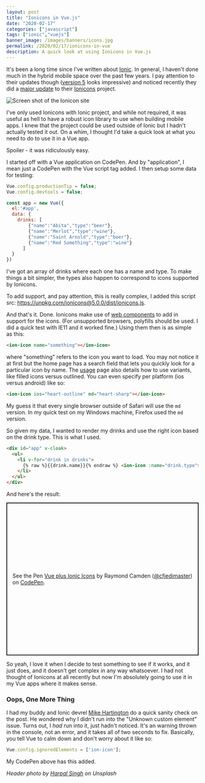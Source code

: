 ```yaml
---
layout: post
title: "Ionicons in Vue.js"
date: "2020-02-17"
categories: ["javascript"]
tags: ["ionic","vuejs"]
banner_image: /images/banners/icons.jpg
permalink: /2020/02/17/ionicons-in-vue
description: A quick look at using Ionicons in Vue.js
---
```


It's been a long time since I've written about [Ionic](https://ionicframework.com/). In general, I haven't done much in the hybrid mobile space over the past few years. I pay attention to their updates though ([version 5](https://ionicframework.com/blog/announcing-ionic-5/) looks impressive) and noticed recently they did a [major update](https://ionicframework.com/blog/announcing-ionicons-5/) to their [Ionicons](https://ionicons.com/) project. 

<img src="https://static.raymondcamden.com/images/2020/02/io1.png" alt="Screen shot of the Ionicon site" class="imgborder imgcenter">

I've only used Ionicons with Ionic project, and while not required, it was useful as hell to have a robust icon library to use when building mobile apps. I knew that the project could be used outside of Ionic but I hadn't actually tested it out. On a whim, I thought I'd take a quick look at what you need to do to use it in a Vue app.

Spoiler - it was ridiculously easy.

I started off with a Vue application on CodePen. And by "application", I mean just a CodePen with the Vue script tag added. I then setup some data for testing:

```js
Vue.config.productionTip = false;
Vue.config.devtools = false;

const app = new Vue({
  el:'#app',
  data: {
    drinks: [
    	{"name":"Abita","type":"beer"},
    	{"name":"Merlot","type":"wine"},
    	{"name":"Saint Arnold","type":"beer"},
    	{"name":"Red Something","type":"wine"}
      ]
  }
})
```

I've got an array of drinks where each one has a name and type. To make things a bit simpler, the types also happen to correspond to icons supported by Ionicons. 

To add support, and pay attention, this is really complex, I added this script src: https://unpkg.com/ionicons@5.0.0/dist/ionicons.js.

And that's it. Done. Ionicons make use of [web components](https://developer.mozilla.org/en-US/docs/Web/Web_Components) to add in support for the icons. (For unsupported browsers, polyfills should be used. I did a quick test with IE11 and it worked fine.) Using them then is as simple as this:

```html
<ion-icon name="something"></ion-icon>
```

where "something" refers to the icon you want to load. You may not notice it at first but the home page has a search field that lets you quickly look for a particular icon by name. The [usage](https://ionicons.com/usage) page also details how to use variants, like filled icons versus outlined. You can even specify per platform (ios versus android) like so:

```html
<ion-icon ios="heart-outline" md="heart-sharp"></ion-icon>
```

My guess it that every single browser outside of Safari will use the `md` version. In my quick test on my Windows machine, Firefox used the `md` version.

So given my data, I wanted to render my drinks and use the right icon based on the drink type. This is what I used. 

```html
<div id="app" v-cloak>
  <ul>
    <li v-for="drink in drinks">
      {% raw %}{{drink.name}}{% endraw %} <ion-icon :name="drink.type"></ion-icon>
    </li>
  </ul>
</div>
```

And here's the result:

<p class="codepen" data-height="400" data-theme-id="default" data-default-tab="js,result" data-user="cfjedimaster" data-slug-hash="GRJRYqw" style="height: 400px; box-sizing: border-box; display: flex; align-items: center; justify-content: center; border: 2px solid; margin: 1em 0; padding: 1em;" data-pen-title="Vue plus Ionic Icons">
  <span>See the Pen <a href="https://codepen.io/cfjedimaster/pen/GRJRYqw">
  Vue plus Ionic Icons</a> by Raymond Camden (<a href="https://codepen.io/cfjedimaster">@cfjedimaster</a>)
  on <a href="https://codepen.io">CodePen</a>.</span>
</p>
<script async src="https://static.codepen.io/assets/embed/ei.js"></script>

So yeah, I love it when I decide to test something to see if it works, and it just does, and it doesn't get complex in any way whatsoever. I had not thought of Ionicons at all recently but now I'm absolutely going to use it in my Vue apps where it makes sense. 

### Oops, One More Thing

I had my buddy and Ionic devrel [Mike Hartington](https://mhartington.io/) do a quick sanity check on the post. He wondered why I didn't run into the "Unknown custom element" issue. Turns out, I *had* run into it, just hadn't noticed. It's an warning thrown in the console, not an error, and it takes all of two seconds to fix. Basically, you tell Vue to calm down and don't worry about it like so:

```js
Vue.config.ignoredElements = ['ion-icon'];
```

My CodePen above has this added.

<i>Header photo by <a href="https://unsplash.com/@aquatium?utm_source=unsplash&utm_medium=referral&utm_content=creditCopyText">Harpal Singh</a> on Unsplash</i>